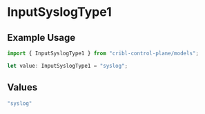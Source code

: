# InputSyslogType1

## Example Usage

```typescript
import { InputSyslogType1 } from "cribl-control-plane/models";

let value: InputSyslogType1 = "syslog";
```

## Values

```typescript
"syslog"
```